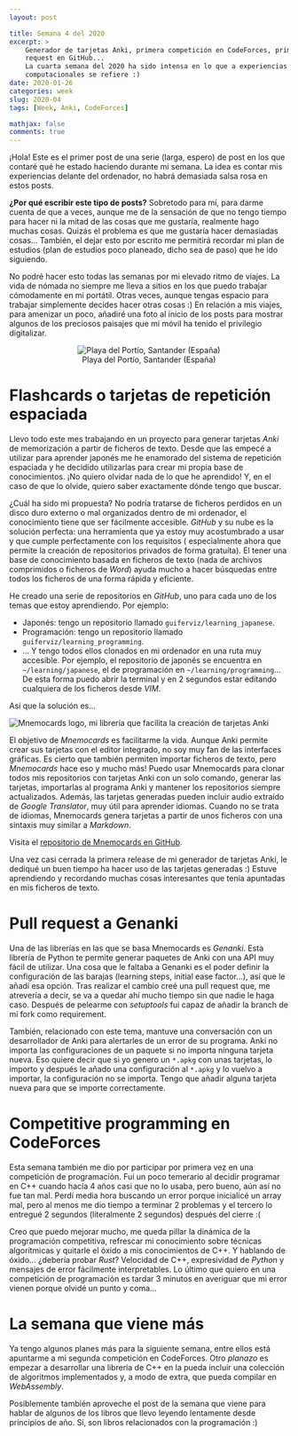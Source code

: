 ```yaml
---
layout: post

title: Semana 4 del 2020
excerpt: >
    Generador de tarjetas Anki, primera competición en CodeForces, primera pull
    request en GitHub...
    La cuarta semana del 2020 ha sido intensa en lo que a experiencias
    computacionales se refiere :)
date: 2020-01-26
categories: week
slug: 2020-04
tags: [Week, Anki, CodeForces]

mathjax: false
comments: true
---
```


¡Hola! Este es el primer post de una serie (larga, espero) de post en los que
contaré qué he estado haciendo durante mi semana.
La idea es contar mis experiencias delante del ordenador, no habrá demasiada
salsa rosa en estos posts.

**¿Por qué escribir este tipo de posts?**
Sobretodo para mí, para darme cuenta de que a veces, aunque me de la sensación
de que no tengo tiempo para hacer ni la mitad de las cosas que me gustaría,
realmente hago muchas cosas.
Quizás el problema es que me gustaría hacer demasiadas cosas...
También, el dejar esto por escrito me permitirá recordar mi plan de estudios
(plan de estudios poco planeado, dicho sea de paso) que he ido siguiendo.

No podré hacer esto todas las semanas por mi elevado ritmo de viajes.
La vida de nómada no siempre me lleva a sitios en los que puedo trabajar
cómodamente en mi portátil.
Otras veces, aunque tengas espacio para trabajar simplemente decides hacer
otras cosas :)
En relación a mis viajes, para amenizar un poco, añadiré una foto al inicio de
los posts para mostrar algunos de los preciosos paisajes que mi móvil ha tenido
el privilegio digitalizar.

<figure style="text-align: center">
<img src="/assets/images/2020_01_26_week_04_santander_portio.jpg"
     alt="Playa del Portío, Santander (España)" />
<figcaption>Playa del Portío, Santander (España)</figcaption>
</figure>


# Flashcards o tarjetas de repetición espaciada

Llevo todo este mes trabajando en un proyecto para generar tarjetas *Anki* de
memorización a partir de ficheros de texto.
Desde que las empecé a utilizar para aprender japonés me he enamorado del
sistema de repetición espaciada y he decidido utilizarlas para crear mi propia
base de conocimientos.
¡No quiero olvidar nada de lo que he aprendido!
Y, en el caso de que lo olvide, quiero saber exactamente dónde tengo que
buscar.

¿Cuál ha sido mi propuesta?
No podría tratarse de ficheros perdidos en un disco duro externo o mal
organizados dentro de mi ordenador, el conocimiento tiene que ser fácilmente
accesible.
*GitHub* y su nube es la solución perfecta: una herramienta que ya estoy muy
acostumbrado a usar y que cumple perfectamente con los requisitos (
especialmente ahora que permite la creación de repositorios privados de forma
gratuíta).
El tener una base de conocimiento basada en ficheros de texto (nada de archivos
comprimidos o ficheros de *Word*) ayuda mucho a hacer búsquedas entre todos
los ficheros de una forma rápida y eficiente.

He creado una serie de repositorios en *GitHub*, uno para cada uno de los
temas que estoy aprendiendo.
Por ejemplo:
 * Japonés: tengo un repositorio llamado `guiferviz/learning_japanese`.
 * Programación: tengo un repositorio llamado `guiferviz/learning_programming`.
 * ...
Y tengo todos ellos clonados en mi ordenador en una ruta muy accesible.
Por ejemplo, el repositorio de japonés se encuentra en `~/learning/japanese`,
el de programación en `~/learning/programming`...
De esta forma puedo abrir la terminal y en 2 segundos estar editando cualquiera
de los ficheros desde *VIM*.

Así que la solución es...

<p>
<img src="https://raw.githubusercontent.com/guiferviz/mnemocards/master/doc/_static/images/logo.png"
     style="display: block; margin: 0 auto;"
     alt="Mnemocards logo, mi librería que facilita la creación de tarjetas Anki">
</p>

El objetivo de *Mnemocards* es facilitarme la vida.
Aunque Anki permite crear sus tarjetas con el editor integrado, no soy muy fan
de las interfaces gráficas.
Es cierto que también permiten importar ficheros de texto, pero *Mnemocards*
hace eso y mucho más!
Puedo usar Mnemocards para clonar todos mis repositorios con tarjetas Anki
con un solo comando, generar las tarjetas, importarlas al programa Anki y
mantener los repositorios siempre actualizados.
Además, las tarjetas generadas pueden incluir audio extraído de
*Google Translator*, muy útil para aprender idiomas.
Cuando no se trata de idiomas, Mnemocards genera tarjetas a partir de
unos ficheros con una sintaxis muy similar a *Markdown*.

Visita el [repositorio de Mnemocards en GitHub][repo].

Una vez casi cerrada la primera release de mi generador de tarjetas Anki,
le dediqué un buen tiempo ha hacer uso de las tarjetas generadas :)
Estuve aprendiendo y recordando muchas cosas interesantes que tenía apuntadas
en mis ficheros de texto.


# Pull request a Genanki

Una de las librerías en las que se basa Mnemocards es *Genanki*.
Esta librería de Python te permite generar paquetes de Anki con una API muy
fácil de utilizar.
Una cosa que le faltaba a Genanki es el poder definir la configuración de
las barajas (learning steps, initial ease factor...), así que le añadí esa
opción.
Tras realizar el cambio creé una pull request que, me atrevería a decir, se
va a quedar ahí mucho tiempo sin que nadie le haga caso.
Después de pelearme con *setuptools* fui capaz de añadir la branch de mi fork
como requirement.

También, relacionado con este tema, mantuve una conversación con un
desarrollador de Anki para alertarles de un error de su programa.
Anki no importa las configuraciones de un paquete si no importa ninguna
tarjeta nueva.
Eso quiere decir que si yo genero un `*.apkg` con unas tarjetas, lo importo
y después le añado una configuración al `*.apkg` y lo vuelvo a importar,
la configuración no se importa.
Tengo que añadir alguna tarjeta nueva para que se importe correctamente.


# Competitive programming en CodeForces

Esta semana también me dio por participar por primera vez en una competición
de programación.
Fui un poco temerario al decidir programar en C++ cuando hacía 4 años casi que
no lo usaba, pero bueno, aún así no fue tan mal.
Perdí media hora buscando un error porque inicialicé un array mal, pero al
menos me dio tiempo a terminar 2 problemas y el tercero lo entregué 2 segundos
(literalmente 2 segundos) después del cierre :(

Creo que puedo mejorar mucho, me queda pillar la dinámica de la programación
competitiva, refrescar mi conocimiento sobre técnicas algorítmicas y quitarle
el óxido a mis conocimientos de C++.
Y hablando de óxido... ¿debería probar *Rust*?
Velocidad de C++, expresividad de *Python* y mensajes de error fácilmente
interpretables.
Lo último que quiero en una competición de programación es tardar 3 minutos en
averiguar que mi error vienen porque olvidé un punto y coma...


# La semana que viene más

Ya tengo algunos planes más para la siguiente semana, entre ellos está
apuntarme a mi segunda competición en CodeForces.
Otro *planazo* es empezar a desarrollar una librería de C++ en la pueda
incluir una colección de algoritmos implementados y, a modo de extra, que pueda
compilar en *WebAssembly*.

Posiblemente también aproveche el post de la semana que viene para hablar de
algunos de los libros que llevo leyendo lentamente desde principios de año.
Sí, son libros relacionados con la programación :)


[repo]: https://github.com/guiferviz/mnemocards

